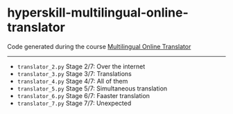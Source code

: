 # hyperskill-multilingual-online-translator
Code generated during the course [Multilingual Online Translator](https://hyperskill.org/projects/99)

---

- <code>translator_2.py</code> Stage 2/7: Over the internet
- <code>translator_3.py</code> Stage 3/7: Translations
- <code>translator_4.py</code> Stage 4/7: All of them
- <code>translator_5.py</code> Stage 5/7: Simultaneous translation
- <code>translator_6.py</code> Stage 6/7: Faaster translation
- <code>translator_7.py</code> Stage 7/7: Unexpected
